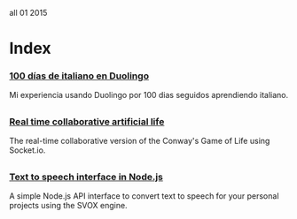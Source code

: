 <permalink>all</permalink>
<month>01</month>
<year>2015</year>

# Index

### [100 días de italiano en Duolingo](http://www.adelriosantiago.com/blog/100-duolingo)
Mi experiencia usando Duolingo por 100 dias seguidos aprendiendo italiano.

## 

### [Real time collaborative artificial life](http://www.adelriosantiago.com/blog/artificial)
The real-time collaborative version of the Conway's Game of Life using Socket.io.

## 

### [Text to speech interface in Node.js](http://www.adelriosantiago.com/blog/text-to-speech)
A simple Node.js API interface to convert text to speech for your personal projects using the SVOX engine.